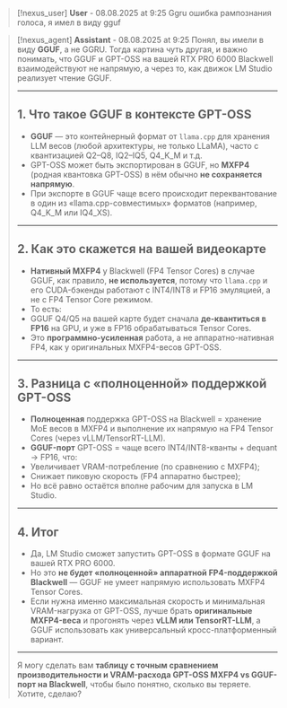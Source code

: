 >[!nexus_user] **User** - 08.08.2025 at 9:25
> Ggru ошибка рампознания голоса, я имел в виду gguf
<!-- UID: bbb2155f-8f41-4a90-b044-24fa4eaf37d1 -->




>[!nexus_agent] **Assistant** - 08.08.2025 at 9:25
> Понял, вы имели в виду **GGUF**, а не GGRU. 
> Тогда картина чуть другая, и важно понимать, что GGUF и GPT-OSS на вашей RTX PRO 6000 Blackwell взаимодействуют не напрямую, а через то, как движок LM Studio реализует чтение GGUF. 
> 
> ---
> 
> ## 1. Что такое GGUF в контексте GPT-OSS
> - **GGUF** — это контейнерный формат от `llama.cpp` для хранения LLM весов (любой архитектуры, не только LLaMA), часто с квантизацией Q2–Q8, IQ2–IQ5, Q4_K_M и т.д.
> - GPT-OSS может быть экспортирован в GGUF, но **MXFP4** (родная квантовка GPT-OSS) в нём обычно **не сохраняется напрямую**. 
>  - При экспорте в GGUF чаще всего происходит переквантование в один из «llama.cpp-совместимых» форматов (например, Q4_K_M или IQ4_XS).
> 
> ---
> 
> ## 2. Как это скажется на вашей видеокарте
> - **Нативный MXFP4** у Blackwell (FP4 Tensor Cores) в случае GGUF, как правило, **не используется**, потому что `llama.cpp` и его CUDA-бэкенды работают с INT4/INT8 и FP16 эмуляцией, а не с FP4 Tensor Core режимом.
> - То есть:
>  - GGUF Q4/Q5 на вашей карте будет сначала **де-квантиться в FP16** на GPU, и уже в FP16 обрабатываться Tensor Cores.
>  - Это **программно-усиленная** работа, а не аппаратно-нативная FP4, как у оригинальных MXFP4-весов GPT-OSS.
> 
> ---
> 
> ## 3. Разница с «полноценной» поддержкой GPT-OSS
> - **Полноценная** поддержка GPT-OSS на Blackwell = хранение MoE весов в MXFP4 и выполнение их напрямую на FP4 Tensor Cores (через vLLM/TensorRT-LLM).
> - **GGUF-порт** GPT-OSS = чаще всего INT4/INT8-кванты + dequant → FP16, что:
>  - Увеличивает VRAM-потребление (по сравнению с MXFP4);
>  - Снижает пиковую скорость (FP4 аппаратно быстрее);
>  - Но всё равно остаётся вполне рабочим для запуска в LM Studio.
> 
> ---
> 
> ## 4. Итог
> - Да, LM Studio сможет запустить GPT-OSS в формате GGUF на вашей RTX PRO 6000.
> - Но это **не будет «полноценной» аппаратной FP4-поддержкой Blackwell** — GGUF не умеет напрямую использовать MXFP4 Tensor Cores. 
> - Если нужна именно максимальная скорость и минимальная VRAM-нагрузка от GPT-OSS, лучше брать **оригинальные MXFP4-веса** и прогонять через **vLLM или TensorRT-LLM**, а GGUF использовать как универсальный кросс-платформенный вариант.
> 
> ---
> 
> Я могу сделать вам **таблицу с точным сравнением производительности и VRAM-расхода GPT-OSS MXFP4 vs GGUF-порт на Blackwell**, чтобы было понятно, сколько вы теряете. Хотите, сделаю?
<!-- UID: 3aa5a03a-b195-4b9d-b683-2d02a6596cb0 -->